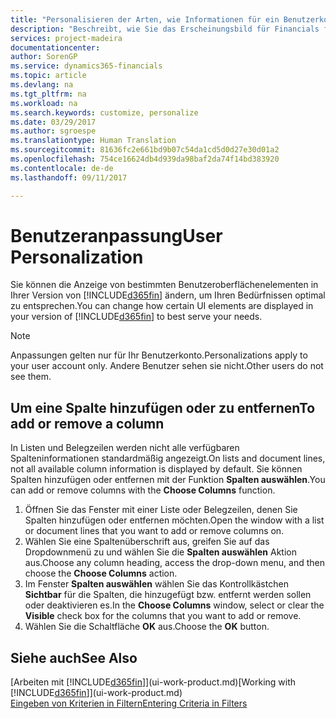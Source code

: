 ```yaml
---
title: "Personalisieren der Arten, wie Informationen für ein Benutzerkonto angezeigt wird | Microsoft Docs"
description: "Beschreibt, wie Sie das Erscheinungsbild für Financials für Ihr Benutzerkonto anpassen."
services: project-madeira
documentationcenter: 
author: SorenGP
ms.service: dynamics365-financials
ms.topic: article
ms.devlang: na
ms.tgt_pltfrm: na
ms.workload: na
ms.search.keywords: customize, personalize
ms.date: 03/29/2017
ms.author: sgroespe
ms.translationtype: Human Translation
ms.sourcegitcommit: 81636fc2e661bd9b07c54da1cd5d0d27e30d01a2
ms.openlocfilehash: 754ce16624db4d939da98baf2da74f14bd383920
ms.contentlocale: de-de
ms.lasthandoff: 09/11/2017

---
```

# <a name="user-personalization"></a><span data-ttu-id="189e7-103">Benutzeranpassung</span><span class="sxs-lookup"><span data-stu-id="189e7-103">User Personalization</span></span>
<span data-ttu-id="189e7-104">Sie können die Anzeige von bestimmten Benutzeroberflächenelementen in Ihrer Version von [!INCLUDE[d365fin](includes/d365fin_md.md)] ändern, um Ihren Bedürfnissen optimal zu entsprechen.</span><span class="sxs-lookup"><span data-stu-id="189e7-104">You can change how certain UI elements are displayed in your version of [!INCLUDE[d365fin](includes/d365fin_md.md)] to best serve your needs.</span></span>

> [!NOTE]  
>   <span data-ttu-id="189e7-105">Anpassungen gelten nur für Ihr Benutzerkonto.</span><span class="sxs-lookup"><span data-stu-id="189e7-105">Personalizations apply to your user account only.</span></span> <span data-ttu-id="189e7-106">Andere Benutzer sehen sie nicht.</span><span class="sxs-lookup"><span data-stu-id="189e7-106">Other users do not see them.</span></span>

## <a name="to-add-or-remove-a-column"></a><span data-ttu-id="189e7-107">Um eine Spalte hinzufügen oder zu entfernen</span><span class="sxs-lookup"><span data-stu-id="189e7-107">To add or remove a column</span></span>
<span data-ttu-id="189e7-108">In Listen und Belegzeilen werden nicht alle verfügbaren Spalteninformationen standardmäßig angezeigt.</span><span class="sxs-lookup"><span data-stu-id="189e7-108">On lists and document lines, not all available column information is displayed by default.</span></span> <span data-ttu-id="189e7-109">Sie können Spalten hinzufügen oder entfernen mit der Funktion **Spalten auswählen**.</span><span class="sxs-lookup"><span data-stu-id="189e7-109">You can add or remove columns with the **Choose Columns** function.</span></span>

1. <span data-ttu-id="189e7-110">Öffnen Sie das Fenster mit einer Liste oder Belegzeilen, denen Sie Spalten hinzufügen oder entfernen möchten.</span><span class="sxs-lookup"><span data-stu-id="189e7-110">Open the window with a list or document lines that you want to add or remove columns on.</span></span>
2. <span data-ttu-id="189e7-111">Wählen Sie eine Spaltenüberschrift aus, greifen Sie auf das Dropdownmenü zu und wählen Sie die **Spalten auswählen** Aktion aus.</span><span class="sxs-lookup"><span data-stu-id="189e7-111">Choose any column heading, access the drop-down menu, and then choose the **Choose Columns** action.</span></span>
3. <span data-ttu-id="189e7-112">Im Fenster **Spalten auswählen** wählen Sie das Kontrollkästchen **Sichtbar** für die Spalten, die hinzugefügt bzw. entfernt werden sollen oder deaktivieren es.</span><span class="sxs-lookup"><span data-stu-id="189e7-112">In the **Choose Columns** window, select or clear the **Visible** check box for the columns that you want to add or remove.</span></span>
4. <span data-ttu-id="189e7-113">Wählen Sie die Schaltfläche **OK** aus.</span><span class="sxs-lookup"><span data-stu-id="189e7-113">Choose the **OK** button.</span></span>

## <a name="see-also"></a><span data-ttu-id="189e7-114">Siehe auch</span><span class="sxs-lookup"><span data-stu-id="189e7-114">See Also</span></span>
<span data-ttu-id="189e7-115">[Arbeiten mit [!INCLUDE[d365fin](includes/d365fin_md.md)]](ui-work-product.md)</span><span class="sxs-lookup"><span data-stu-id="189e7-115">[Working with [!INCLUDE[d365fin](includes/d365fin_md.md)]](ui-work-product.md)</span></span>  
[<span data-ttu-id="189e7-116">Eingeben von Kriterien in Filtern</span><span class="sxs-lookup"><span data-stu-id="189e7-116">Entering Criteria in Filters</span></span>](ui-enter-criteria-filters.md)

